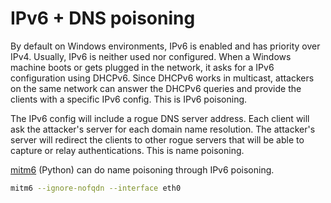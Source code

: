 # IPv6 + DNS poisoning

By default on Windows environments, IPv6 is enabled and has priority over IPv4. Usually, IPv6 is neither used nor configured. When a Windows machine boots or gets plugged in the network, it asks for a IPv6 configuration using DHCPv6. Since DHCPv6 works in multicast, attackers on the same network can answer the DHCPv6 queries and provide the clients with a specific IPv6 config. This is IPv6 poisoning.

The IPv6 config will include a rogue DNS server address. Each client will ask the attacker's server for each domain name resolution. The attacker's server will redirect the clients to other rogue servers that will be able to capture or relay authentications. This is name poisoning.

[mitm6](https://github.com/fox-it/mitm6) \(Python\) can do name poisoning through IPv6 poisoning.

```bash
mitm6 --ignore-nofqdn --interface eth0
```

